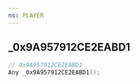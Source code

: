 ```yaml
---
ns: PLAYER
---
```

## _0x9A957912CE2EABD1

```c
// 0x9A957912CE2EABD1
Any _0x9A957912CE2EABD1();
```

